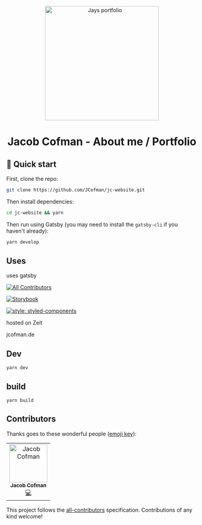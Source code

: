<p align="center">
  <a href="https://jcofman.de">
    <img alt="Jays portfolio" src="https://github.com/JCofman/jc-website/blob/master/src/assets/images/icon.png" width="300" />
  </a>
</p>
<h1 align="center">
  Jacob Cofman - About me / Portfolio
</h1>

## 🚀 Quick start

First, clone the repo:

```sh
git clone https://github.com/JCofman/jc-website.git
```

Then install dependencies:

```sh
cd jc-website && yarn
```

Then run using Gatsby (you may need to install the `gatsby-cli` if you haven't already):

```sh
yarn develop
```

## Uses

uses gatsby

[![All Contributors](https://img.shields.io/badge/all_contributors-1-orange.svg?style=flat-square)](#contributors)

[![Storybook](https://cdn.jsdelivr.net/gh/storybooks/brand@master/badge/badge-storybook.svg)](https://storybook.jcofman.de)

[![style: styled-components](https://img.shields.io/badge/style-%F0%9F%92%85%20styled--components-orange.svg?colorB=daa357&colorA=db748e)](https://github.com/styled-components/styled-components)

hosted on Zeit

jcofman.de

## Dev

```shell
yarn dev
```

## build

```shell
yarn build
```

## Contributors

Thanks goes to these wonderful people ([emoji key](https://allcontributors.org/docs/en/emoji-key)):

<!-- ALL-CONTRIBUTORS-LIST:START - Do not remove or modify this section -->
<!-- prettier-ignore -->
<table><tr><td align="center"><a href="https://jcofman.de"><img src="https://avatars2.githubusercontent.com/u/2118956?v=4" width="100px;" alt="Jacob Cofman"/><br /><sub><b>Jacob Cofman</b></sub></a><br /><a href="https://github.com/JCofman/jc-website/commits?author=JCofman" title="Code">💻</a></td></tr></table>

<!-- ALL-CONTRIBUTORS-LIST:END -->

This project follows the [all-contributors](https://github.com/all-contributors/all-contributors) specification. Contributions of any kind welcome!
